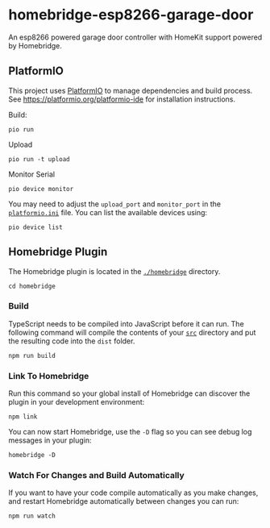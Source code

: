 # homebridge-esp8266-garage-door

An esp8266 powered garage door controller with HomeKit support powered by Homebridge.

## PlatformIO

This project uses [PlatformIO](https://platformio.org/) to manage dependencies and build process. See https://platformio.org/platformio-ide for installation instructions.

Build:

```
pio run
```

Upload

```
pio run -t upload
```

Monitor Serial

```
pio device monitor
```

You may need to adjust the `upload_port` and `monitor_port` in the [`platformio.ini`](./platformio.ini) file. You can list the available devices using:

```
pio device list
```

## Homebridge Plugin

The Homebridge plugin is located in the [`./homebridge`](./homebridge) directory.

```
cd homebridge
```

### Build

TypeScript needs to be compiled into JavaScript before it can run. The following command will compile the contents of your [`src`](./src) directory and put the resulting code into the `dist` folder.

```
npm run build
```


### Link To Homebridge

Run this command so your global install of Homebridge can discover the plugin in your development environment:

```
npm link
```

You can now start Homebridge, use the `-D` flag so you can see debug log messages in your plugin:

```
homebridge -D
```

### Watch For Changes and Build Automatically

If you want to have your code compile automatically as you make changes, and restart Homebridge automatically between changes you can run:

```
npm run watch
```